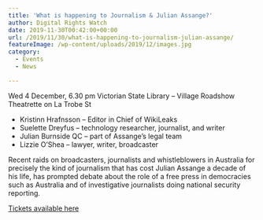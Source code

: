 ```yaml
---
title: 'What is happening to Journalism & Julian Assange?'
author: Digital Rights Watch
date: 2019-11-30T00:42:00+00:00
url: /2019/11/30/what-is-happening-to-journalism-julian-assange/
featureImage: /wp-content/uploads/2019/12/images.jpg
category:
  - Events
  - News

---
```

Wed 4 December, 6.30 pm
Victorian State Library &#8211; Village Roadshow Theatrette on La Trobe St

  * Kristinn Hrafnsson &#8211; Editor in Chief of WikiLeaks
  * Suelette Dreyfus &#8211; technology researcher, journalist, and writer
  * Julian Burnside QC &#8211; part of Assange&#8217;s legal team
  * Lizzie O&#8217;Shea &#8211; lawyer, writer, broadcaster

Recent raids on broadcasters, journalists and whistleblowers in Australia for precisely the kind of journalism that has cost Julian Assange a decade of his life, has prompted debate about the role of a free press in democracies such as Australia and of investigative journalists doing national security reporting.

[Tickets available here][1]

 [1]: https://pretix.eu/Journalism/julian/
